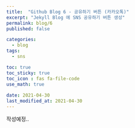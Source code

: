 ```yaml
---
title:  "Github Blog 6 - 공유하기 버튼 (카카오톡)"
excerpt: "Jekyll Blog 에 SNS 공유하기 버튼 생성"
permalink: blog/6
published: false

categories:
  - blog
tags:
  - sns

toc: true
toc_sticky: true
toc_icon : fas fa-file-code
use_math: true
 
date: 2021-04-30
last_modified_at: 2021-04-30
---
```


작성예정..
